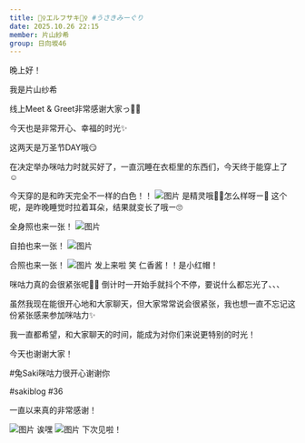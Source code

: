 ```yaml
---
title: 🧝‍♀️エルフサキ🧝‍♀️ #うさきみーぐり
date: 2025.10.26 22:15
member: 片山紗希
group: 日向坂46
---
```


晚上好！

我是片山纱希

线上Meet & Greet非常感谢大家っ🫶🏻

今天也是非常开心、幸福的时光✨

这两天是万圣节DAY哦😏

在决定举办咪咕力时就买好了，一直沉睡在衣柜里的东西们，今天终于能穿上了☺️

今天穿的是和昨天完全不一样的白色！！
![图片](https://cdn.hinatazaka46.com/files/14/diary/official/member/moblog/202510/mob3ynuiY.jpg)
是精灵哦🧝‍♀️怎么样呀ー💖
这个呢，是昨晚睡觉时拉着耳朵，结果就变长了哦ー🙄

全身照也来一张！
![图片](https://cdn.hinatazaka46.com/files/14/diary/official/member/moblog/202510/mobNilCso.jpg)


自拍也来一张！
![图片](https://cdn.hinatazaka46.com/files/14/diary/official/member/moblog/202510/mobYl6ad2.jpg)

合照也来一张！
![图片](https://cdn.hinatazaka46.com/files/14/diary/official/member/moblog/202510/mobxseA7t.jpg)
发上来啦 笑
仁香酱！！是小红帽！



咪咕力真的会很紧张呢😵‍💫
倒计时一开始手就抖个不停，要说什么都忘光了、、、

虽然我现在能很开心地和大家聊天，但大家常常说会很紧张，我也想一直不忘记这份紧张感来参加咪咕力✨

我一直都希望，和大家聊天的时间，能成为对你们来说更特别的时光！

今天也谢谢大家！

#兔Saki咪咕力很开心谢谢你

#sakiblog #36

一直以来真的非常感谢！


![图片](https://cdn.hinatazaka46.com/files/14/diary/official/member/moblog/202510/mobOtNBk3.jpg)
诶嘿
![图片](https://cdn.hinatazaka46.com/files/14/diary/official/member/moblog/202510/mob9xbrqR.jpg)
下次见啦！
